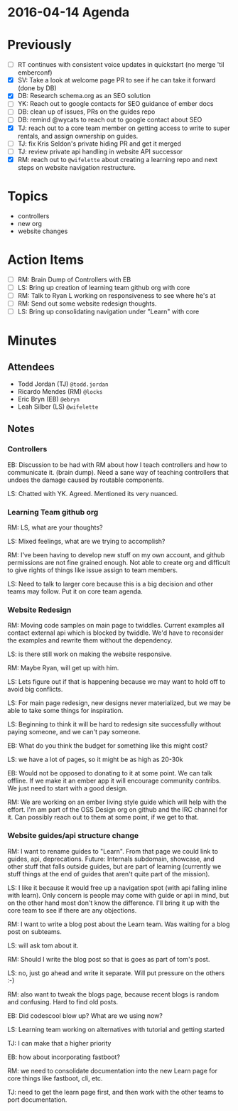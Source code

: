 # 2016-04-14 Agenda

# Previously

- [ ] RT continues with consistent voice updates in quickstart (no merge 'til emberconf)
- [x] SV: Take a look at welcome page PR to see if he can take it forward (done by DB)
- [x] DB: Research schema.org as an SEO solution 
- [ ] YK: Reach out to google contacts for SEO guidance of ember docs
- [ ] DB: clean up of issues, PRs on the guides repo
- [ ] DB: remind @wycats to reach out to google contact about SEO
- [x] TJ: reach out to a core team member on getting access to write to super rentals, and assign ownership on guides.
- [ ] TJ: fix Kris Seldon's private hiding PR and get it merged
- [ ] TJ: review private api handling in website API successor
- [x] RM: reach out to `@wifelette` about creating a learning repo and next steps on website navigation restructure.

# Topics

- controllers
- new org
- website changes

# Action Items

- [ ] RM: Brain Dump of Controllers with EB
- [ ] LS: Bring up creation of learning team github org with core
- [ ] RM: Talk to Ryan L working on responsiveness to see where he's at
- [ ] RM: Send out some website redesign thoughts.
- [ ] LS: Bring up consolidating navigation under "Learn" with core

# Minutes

## Attendees

- Todd Jordan (TJ) `@todd.jordan`
- Ricardo Mendes (RM) `@locks`
- Eric Bryn (EB) `@ebryn`
- Leah Silber (LS) `@wifelette`

## Notes

### Controllers

EB: Discussion to be had with RM about how I teach controllers and how to communicate it. (brain dump).  Need a sane way of teaching controllers that undoes the damage caused by routable components.

LS: Chatted with YK.  Agreed.  Mentioned its very nuanced.

### Learning Team github org

RM: LS, what are your thoughts?

LS: Mixed feelings, what are we trying to accomplish?

RM: I've been having to develop new stuff on my own account, and github permissions are  not fine grained enough.  Not able to create org and difficult to give rights of things like issue assign to team members.

LS:  Need to talk to larger core because this is a big decision and other teams may follow.  Put it on core team agenda.

### Website Redesign

RM: Moving code samples on main page to twiddles.   Current examples all contact external api which is blocked by twiddle.  We'd have to reconsider the examples and rewrite them without the dependency.

LS: is there still work on making the website responsive.

RM: Maybe Ryan, will get up with him.

LS: Lets figure out if that is happening because we may want to hold off to avoid big conflicts.

LS: For main page redesign, new designs never materialized, but we may be able to take some things for inspiration.

LS: Beginning to think it will be hard to redesign site successfully without paying someone, and we can't pay someone.

EB: What do you think the budget for something like this might cost?

LS: we have a lot of pages, so it might be as high as 20-30k

EB:  Would not be opposed to donating to it at some point.  We can talk offline.  If we make it an ember app it will encourage community contribs.  We just need to start with a good design.

RM: We are working on an ember living style guide which will help with the effort.  I'm am part of the OSS Design org on github and the IRC channel for it.  Can possibly reach out to them at some point, if we get to that.

### Website guides/api structure change

RM: I want to rename guides to "Learn".  From that page we could link to guides, api, deprecations.  Future: Internals subdomain, showcase, and other stuff that falls outside guides, but are part of learning (currently we stuff things at the end of guides that aren't quite part of the mission).

LS: I like it because it would free up a navigation spot (with api falling inline with learn). Only concern is people may come with guide or api in mind, but on the other hand most don't know the difference.  I'll bring it up with the core team to see if there are any objections.

RM: I want to write a blog post about the Learn team.  Was waiting for a blog post on subteams. 

LS: will ask tom about it.

RM: Should I write the blog post so that is goes as part of tom's post.

LS: no, just go ahead and write it separate. Will put pressure on the others :-)

RM: also want to tweak the blogs page, because recent blogs is random and confusing.  Hard to find old posts.

EB: Did codescool blow up?  What are we using now? 

LS: Learning team working on alternatives with tutorial and getting started

TJ: I can make that a higher priority

EB: how about incorporating fastboot?

RM: we need to consolidate documentation into the new Learn page for core things like fastboot, cli, etc.

TJ: need to get the learn page first, and then work with the other teams to port documentation.
